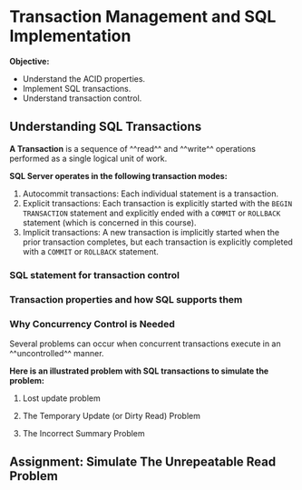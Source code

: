 # Transaction Management and SQL Implementation

**Objective:**

* Understand the ACID properties.
* Implement SQL transactions.
* Understand transaction control.

## Understanding SQL Transactions

**A Transaction** is a sequence of ^^read^^ and ^^write^^ operations performed as a single logical unit of work.

**SQL Server operates in the following transaction modes:**

1. Autocommit transactions: Each individual statement is a transaction.
2. Explicit transactions: Each transaction is explicitly started with the `BEGIN TRANSACTION` statement and explicitly ended with a `COMMIT` or `ROLLBACK` statement (which is concerned in this course).
3. Implicit transactions: A new transaction is implicitly started when the prior transaction completes, but each transaction is explicitly completed with a `COMMIT` or `ROLLBACK` statement.

### SQL statement for transaction control

### Transaction properties and how SQL supports them

### Why Concurrency Control is Needed

Several problems can occur when concurrent transactions execute in an ^^uncontrolled^^ manner.

**Here is an illustrated problem with SQL transactions to simulate the problem:**

1. Lost update problem

2. The Temporary Update (or Dirty Read) Problem

3. The Incorrect Summary Problem

## Assignment: Simulate The Unrepeatable Read Problem
